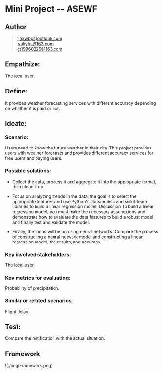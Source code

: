 # Mini Project -- ASEWF
## Author
> <tjhxwbp@outlook.com>  
<wuliyhs@163.com>  
<gt19960226@163.com>

## Empathize: 
The local user.
## Define: 
It provides weather forecasting services with different accuracy depending on whether it is paid or not.
## Ideate:  
### Scenario:
Users need to know the future weather in their city. This project provides users with weather forecasts and provides different accuracy services for free users and paying users.  
### Possible solutions: 
* Collect the data, process it and aggregate it into the appropriate format, then clean it up.

* Focus on analyzing trends in the data, the goal is to select the appropriate features and use Python's statsmodels and scikit-learn libraries to build a linear regression model. Discussion To build a linear regression model, you must make the necessary assumptions and demonstrate how to evaluate the data features to build a robust model and finally test and validate the model.

* Finally, the focus will be on using neural networks. Compare the process of constructing a neural network model and constructing a linear regression model, the results, and accuracy. 
### Key involved stakeholders:
The local user.   
### Key metrics for evaluating: 
Probability of precipitation.  
### Similar or related scenarios: 
Flight delay.
## Test:
Compare the notification with the actual situation.

## Framework
!(./img/Framework.png)
